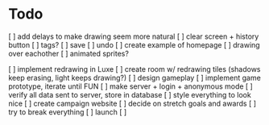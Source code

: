 # Todo

[ ] add delays to make drawing seem more natural
[ ] clear screen + history button
[ ] tags?
[ ] save
[ ] undo
[ ] create example of homepage
[ ] drawing over eachother
[ ] animated sprites?

[ ] implement redrawing in Luxe
[ ] create room w/ redrawing tiles (shadows keep erasing, light keeps drawing?)
[ ] design gameplay
[ ] implement game prototype, iterate until FUN
[ ] make server + login + anonymous mode
[ ] verify all data sent to server, store in database
[ ] style everything to look nice
[ ] create campaign website
[ ] decide on stretch goals and awards
[ ] try to break everything
[ ] launch
[ ]